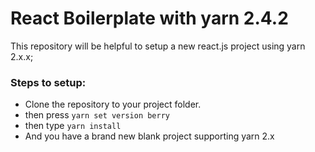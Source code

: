 # React Boilerplate with yarn 2.4.2

This repository will be helpful to setup a new react.js project using yarn 2.x.x;

### Steps to setup:
- Clone the repository to your project folder.
- then press `yarn set version berry`
- then type `yarn install`
- And you have a brand new blank project supporting yarn 2.x
